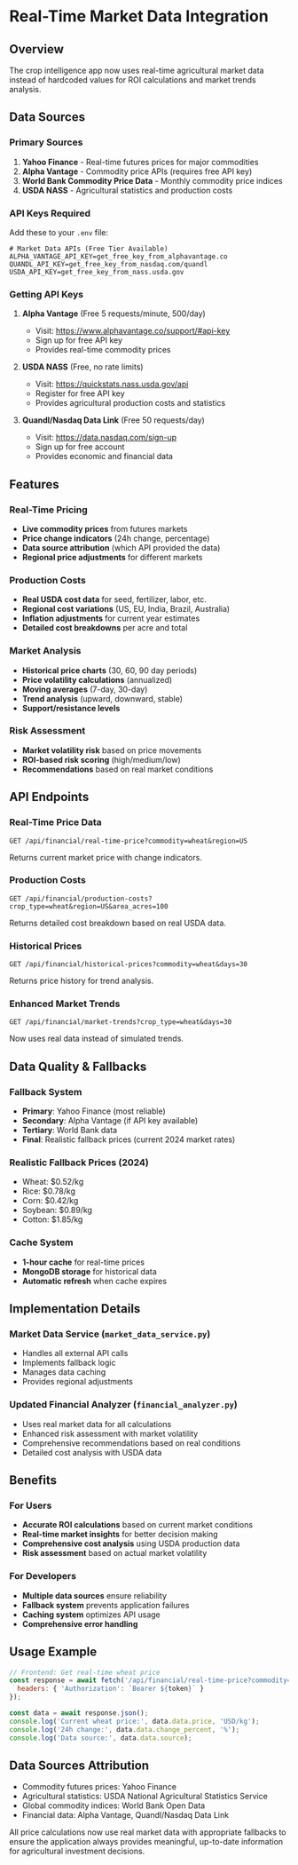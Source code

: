 # Real-Time Market Data Integration

## Overview
The crop intelligence app now uses real-time agricultural market data instead of hardcoded values for ROI calculations and market trends analysis.

## Data Sources

### Primary Sources
1. **Yahoo Finance** - Real-time futures prices for major commodities
2. **Alpha Vantage** - Commodity price APIs (requires free API key)
3. **World Bank Commodity Price Data** - Monthly commodity price indices
4. **USDA NASS** - Agricultural statistics and production costs

### API Keys Required
Add these to your `.env` file:

```env
# Market Data APIs (Free Tier Available)
ALPHA_VANTAGE_API_KEY=get_free_key_from_alphavantage.co
QUANDL_API_KEY=get_free_key_from_nasdaq.com/quandl
USDA_API_KEY=get_free_key_from_nass.usda.gov
```

### Getting API Keys

1. **Alpha Vantage** (Free 5 requests/minute, 500/day)
   - Visit: https://www.alphavantage.co/support/#api-key
   - Sign up for free API key
   - Provides real-time commodity prices

2. **USDA NASS** (Free, no rate limits)
   - Visit: https://quickstats.nass.usda.gov/api
   - Register for free API key
   - Provides agricultural production costs and statistics

3. **Quandl/Nasdaq Data Link** (Free 50 requests/day)
   - Visit: https://data.nasdaq.com/sign-up
   - Sign up for free account
   - Provides economic and financial data

## Features

### Real-Time Pricing
- **Live commodity prices** from futures markets
- **Price change indicators** (24h change, percentage)
- **Data source attribution** (which API provided the data)
- **Regional price adjustments** for different markets

### Production Costs
- **Real USDA cost data** for seed, fertilizer, labor, etc.
- **Regional cost variations** (US, EU, India, Brazil, Australia)
- **Inflation adjustments** for current year estimates
- **Detailed cost breakdowns** per acre and total

### Market Analysis
- **Historical price charts** (30, 60, 90 day periods)
- **Price volatility calculations** (annualized)
- **Moving averages** (7-day, 30-day)
- **Trend analysis** (upward, downward, stable)
- **Support/resistance levels**

### Risk Assessment
- **Market volatility risk** based on price movements
- **ROI-based risk scoring** (high/medium/low)
- **Recommendations** based on real market conditions

## API Endpoints

### Real-Time Price Data
```
GET /api/financial/real-time-price?commodity=wheat&region=US
```
Returns current market price with change indicators.

### Production Costs
```
GET /api/financial/production-costs?crop_type=wheat&region=US&area_acres=100
```
Returns detailed cost breakdown based on real USDA data.

### Historical Prices
```
GET /api/financial/historical-prices?commodity=wheat&days=30
```
Returns price history for trend analysis.

### Enhanced Market Trends
```
GET /api/financial/market-trends?crop_type=wheat&days=30
```
Now uses real data instead of simulated trends.

## Data Quality & Fallbacks

### Fallback System
- **Primary**: Yahoo Finance (most reliable)
- **Secondary**: Alpha Vantage (if API key available)
- **Tertiary**: World Bank data
- **Final**: Realistic fallback prices (current 2024 market rates)

### Realistic Fallback Prices (2024)
- Wheat: $0.52/kg
- Rice: $0.78/kg  
- Corn: $0.42/kg
- Soybean: $0.89/kg
- Cotton: $1.85/kg

### Cache System
- **1-hour cache** for real-time prices
- **MongoDB storage** for historical data
- **Automatic refresh** when cache expires

## Implementation Details

### Market Data Service (`market_data_service.py`)
- Handles all external API calls
- Implements fallback logic
- Manages data caching
- Provides regional adjustments

### Updated Financial Analyzer (`financial_analyzer.py`)
- Uses real market data for all calculations
- Enhanced risk assessment with market volatility
- Comprehensive recommendations based on real conditions
- Detailed cost analysis with USDA data

## Benefits

### For Users
- **Accurate ROI calculations** based on current market conditions
- **Real-time market insights** for better decision making
- **Comprehensive cost analysis** using USDA production data
- **Risk assessment** based on actual market volatility

### For Developers  
- **Multiple data sources** ensure reliability
- **Fallback system** prevents application failures
- **Caching system** optimizes API usage
- **Comprehensive error handling**

## Usage Example

```javascript
// Frontend: Get real-time wheat price
const response = await fetch('/api/financial/real-time-price?commodity=wheat', {
  headers: { 'Authorization': `Bearer ${token}` }
});

const data = await response.json();
console.log('Current wheat price:', data.data.price, 'USD/kg');
console.log('24h change:', data.data.change_percent, '%');
console.log('Data source:', data.data.source);
```

## Data Sources Attribution
- Commodity futures prices: Yahoo Finance
- Agricultural statistics: USDA National Agricultural Statistics Service  
- Global commodity indices: World Bank Open Data
- Financial data: Alpha Vantage, Quandl/Nasdaq Data Link

All price calculations now use real market data with appropriate fallbacks to ensure the application always provides meaningful, up-to-date information for agricultural investment decisions.